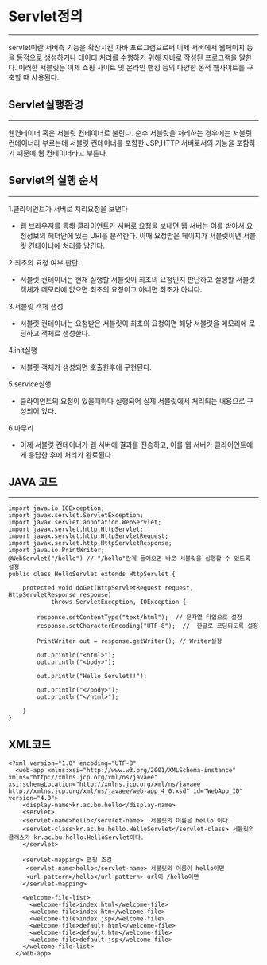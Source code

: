 Servlet정의
============
***

servlet이란 서버측 기능을 확장시킨 자바 프로그램으로써 이제 서버에서 웹페이지 등을 동적으로 생성하거나 데이터 처리를 수행하기 위해 자바로 작성된 프로그램을 말한다.
이러한 서블릿은 이제 쇼핑 사이트 및 온라인 뱅킹 등의 다양한 동적 웹사이트를 구축할 때 사용된다.

Servlet실행환경
---------------
***

웹컨테이너 혹은 서블릿 컨테이너로 불린다. 순수 서블릿을 처리하는 경우에는 서블릿 컨테이너라 부르는데 서블릿 컨테이너를 포함한 JSP,HTTP 서버로서의 기능을 포함하기 때문에 웹 컨테이너라고 부른다.

## Servlet의 실행 순서
***
1.클라이언트가 서버로 처리요청을 보낸다
- 웹 브라우저를 통해 클라이언트가 서버로 요청을 보내면 웹 서버는 이를 받아서 요청정보의 헤더안에 있는 URI를 분석한다. 이때 요청받은 페이지가 서블릿이면 서블릿 컨테이너에 처리를 남긴다.

2.최초의 요청 여부 판단
- 서블릿 컨테이너는 현재 실행할 서블릿이 최초의 요청인지 판단하고 실행할 서블릿 객체가 메모리에 없으면 최초의 요청이고 아니면 최초가 아니다.

3.서블릿 객체 생성
- 서블릿 컨테이너는 요청받은 서블릿이 최초의 요청이면 해당 서블릿을 메모리에 로딩하고 객체로 생성한다.

4.init실행
- 서블릿 객체가 생성되면 호출한후에 구현된다.

5.service실행
- 클라이언트의 요청이 있을때마다 실행되어 실제 서블릿에서 처리되는 내용으로 구성되어 있다.

6.마무리
- 이제 서블릿 컨테이너가 웹 서버에 결과를 전송하고, 이를 웹 서버가 클라이언트에게 응답한 후에 처리가 완료된다.

## JAVA 코드
***
```
import java.io.IOException;
import javax.servlet.ServletException;
import javax.servlet.annotation.WebServlet;
import javax.servlet.http.HttpServlet;
import javax.servlet.http.HttpServletRequest;
import javax.servlet.http.HttpServletResponse;
import java.io.PrintWriter;
@WebServlet("/hello") // "/hello"란게 들어오면 바로 서블릿을 실행할 수 있도록 설정
public class HelloServlet extends HttpServlet {

	protected void doGet(HttpServletRequest request, HttpServletResponse response)
			throws ServletException, IOException {

		response.setContentType("text/html");  // 문자열 타입으로 설정
		response.setCharacterEncoding("UTF-8");  //  한글로 코딩되도록 설정

		PrintWriter out = response.getWriter(); // Writer설정

		out.println("<html>");
		out.println("<body>");

		out.println("Hello Servlet!!");

		out.println("</body>");
		out.println("</html>");

	}
}
```
## XML코드

```
<?xml version="1.0" encoding="UTF-8"
  <web-app xmlns:xsi="http://www.w3.org/2001/XMLSchema-instance" xmlns="http://xmlns.jcp.org/xml/ns/javaee" xsi:schemaLocation="http://xmlns.jcp.org/xml/ns/javaee http://xmlns.jcp.org/xml/ns/javaee/web-app_4_0.xsd" id="WebApp_ID" version="4.0">
    <display-name>kr.ac.bu.hello</display-name>
    <servlet>
    <servlet-name>hello</servlet-name>  서블릿의 이름은 hello 이다.
    <servlet-class>kr.ac.bu.hello.HelloServlet</servlet-class> 서블릿의 클래스가 kr.ac.bu.hello.HelloServlet이다.
    </servlet>

    <servlet-mapping> 맵핑 조건
     <servlet-name>hello</servlet-name> 서블릿의 이름이 hello이면
     <url-pattern>/hello</url-pattern> url이 /hello이면
    </servlet-mapping>

    <welcome-file-list>
      <welcome-file>index.html</welcome-file>
      <welcome-file>index.htm</welcome-file>
      <welcome-file>index.jsp</welcome-file>
      <welcome-file>default.html</welcome-file>
      <welcome-file>default.htm</welcome-file>
      <welcome-file>default.jsp</welcome-file>
    </welcome-file-list>
  </web-app>
```
